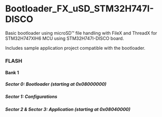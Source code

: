 # Bootloader_FX_uSD_STM32H747I-DISCO
Basic bootloader using microSD™ file handling with FileX and ThreadX for STM32H747XIH6 MCU using STM32H747I-DISCO board.

Includes sample application project compatible with the bootloader.


### FLASH

#### Bank 1
##### Sector 0: Bootloader	(starting at 0x08000000)
##### Sector 1: Configurations
##### Sector 2 & Sector 3: Application (starting at 0x08040000)